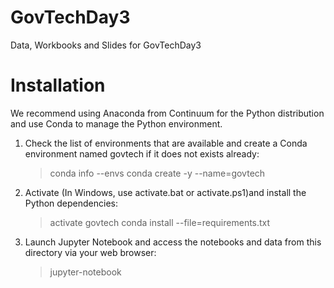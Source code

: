# GovTechDay3
Data, Workbooks and Slides for GovTechDay3

# Installation

We recommend using Anaconda from Continuum for the Python distribution and use Conda to manage the Python environment.

1. Check the list of environments that are available and create a Conda environment named govtech if it does not exists already:
    > conda info --envs
    > conda create -y --name=govtech
2. Activate (In Windows, use activate.bat or activate.ps1)and install the Python dependencies:
    > activate govtech
    > conda install --file=requirements.txt
3. Launch Jupyter Notebook and access the notebooks and data from this directory via your web browser:
    > jupyter-notebook

